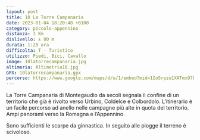 ```yaml
---
layout: post
title: 10 La Torre Campanaria
date: 2023-01-04 18:20:48 +0100
category: piccolo-appennino
distanza: 3 Km
dislivello:	± 80 m
durata:	1:20 ora
difficolta:	T - Turistico
utilizzo: Piedi, Bici, Cavallo
image: 10latorrecampanaria.jpg
altimeria: Altimetria10.jpg
GPX: 10latorrecampanaria.gpx
percorso: https://www.google.com/maps/d/u/1/embed?mid=1Io5rpzu1XATmx97b1NCLpqhQxr8Pirs&ehbc=2E312F
---
```


La Torre Campanaria di Montegaudio da secoli segnala il confine di un territorio che già è rivolto verso Urbino, Coldelce e Colbordolo. L’itinerario è un facile percorso ad anello nelle campagne più alte in quota del territorio. Ampi panorami verso la Romagna e l’Appennino. 

Sono sufficienti le scarpe da ginnastica. In seguito alle piogge il terreno è scivoloso. 
